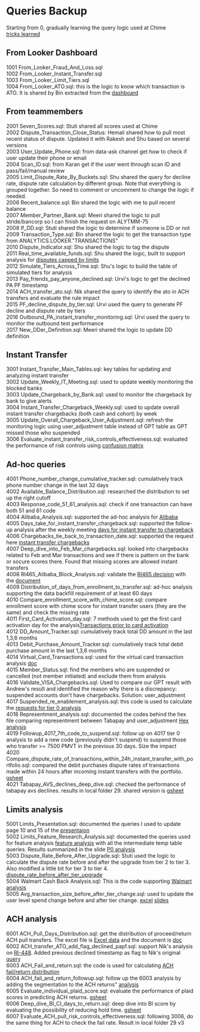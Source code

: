 # Queries Backup
Starting from 0, gradually learning the query logic used at Chime\
[tricks learned](https://docs.google.com/document/d/1Z5V8FhfCzu4Ve260wrZRJjorSxIZ-2uxfUdKmTBVnFk/edit)

## From Looker Dashboard
1001 From_Looker_Fraud_And_Loss.sql\
1002 From_Looker_Instant_Transfer.sql\
1003 From_Looker_Limit_Tiers.sql\
1004 From_Looker_ATO.sql: this is the logic to know which transaction is ATO. It is shared by Bin extracted from the [dashboard](https://chime.looker.com/dashboards-next/1349)

## From teammembers
2001 Seven_Scores.sql: Stuti shared all scores used at Chime\
2002 Dispute_Transaction_Close_Status: Hemali shared how to pull most recent status of dispute. Updated it with Rakesh and Shu based on several versions\
2003 User_Update_Phone.sql: from data-ask channel get how to check if user update their phone or email\
2004 Scan_ID.sql: from Karan get if the user went through scan ID and pass/fail/manual review\
2005 Limit_Dispute_Rate_By_Buckets.sql: Shu shared the query for decline rate, dispute rate calculation by different group. Note that everything is grouped together. So need to comment or uncomment to change the logic if needed.\
2006 Recent_balance.sql: Bin shared the logic with me to pull recent balance\
2007 Member_Partner_Bank.sql: Meeri shared the logic to pull stride/bancorp so I can finish the request on ALYTMM-75\
2008 If_DD.sql: Stuti shared the logic to determine if someone is DD or not\
2009 Transaction_Type.sql: Bin shared the logic to get the transaction type from ANALYTICS.LOOKER."TRANSACTIONS" \
2010 Dispute_Indicator.sql: Shu shared the logic to tag the dispute\
2011 Real_time_available_funds.sql: Shu shared the logic, built to support analysis for [disputes capped by limits](https://docs.google.com/spreadsheets/d/1HtIoJrf7BqJE6URUcX6YL4vc4eTILmg4sSrQfD2FjPU/edit?ts=606519e4#gid=0)<br>
2012 Simulate_Tiers_Across_Time.sql: Shu's logic to build the table of simulated tiers for analysis\
2013 Pay_friends_pay_anyone_declined.sql: Urvi's logic to get the declined PA PF timestamp\
2014 ACH_transfer_ato.sql: Nik shared the query to identify the ato in ACH transfers and evaluate the rule impact\
2015 PF_decline_dispute_by_tier.sql: Urvi used the query to generate PF decline and dispute rate by tiers\
2016 Outbound_PA_instant_transfer_monitoring.sql: Urvi used the query to monitor the outbound test performance\
2017 New_DDer_Definition.sql: Meeri shared the logic to update DD definition 

## Instant Transfer
3001 Instant_Transfer_Main_Tables.sql: key tables for updating and analyzing instant transfer\
3002 Update_Weekly_IT_Meeting.sql: used to update weekly monitoring the blocked banks\
3003 Update_Chargeback_by_Bank.sql: used to monitor the chargeback by bank to give alerts\
3004 Instant_Transfer_Chargeback_Weekly.sql: used to update overall instant transfer chargebacks (both cash and cohort) by week\
3005 Update_Overall_Chargeback_User_Adjustment.sql: refresh the monitoring logic using user_adjustment table instead of GPT table as GPT missed those who suspended\
3006 Evaluate_instant_transfer_risk_controls_effectiveness.sql: evaluated the performance of risk controls using [confusion matrix](https://docs.google.com/spreadsheets/d/1GbQUbFnQ8CozVso2p2TVF9AQRTw6bL8B1jbi_DQAdFY/edit#gid=1396155568)

## Ad-hoc queries
4001 Phone_number_change_cumulative_tracker.sql: cumulatively track phone number change in the last 32 days\
4002 Available_Balance_Distribution.sql: researched the distribution to set up the right cutoff\
4003 Response_code_51_61_analysis.sql: check if one transaction can have both 51 and 61 code\
4004 Alibaba_Analysis.sql: supported the ad-hoc analysis for [Alibaba](https://docs.google.com/document/d/1Z_De49MtG56AdRa_FE4lgHpyoRW6uQ7diKMNwkB-wuQ/edit) <br/>
4005 Days_take_for_instant_transfer_chargeback.sql: supported the follow-up analysis after the weekly meeting [days for instant transfer to chargeback](https://docs.google.com/document/d/1R6riAlQeNHjZ8aRbDdk2tnZWvIxLlfvBA2sgtpXYjok/edit) <br/>
4006 Chargebacks_tie_back_to_transaction_date.sql: supported the request here [instant transfer chargebacks](https://docs.google.com/spreadsheets/d/1kFga0lzeyIQ_OrLvXrjeXuCRi04FRnxvBk4DhMOTgWM/edit?ts=60494835#gid=438205306) <br/>
4007 Deep_dive_into_Feb_Mar_chargebacks.sql: looked into chargebacks related to Feb and Mar transactions and see if there is pattern on the bank or socure scores there. Found that missing scores are allowed instant transfers\
4008 RI465_Alibaba_Block_Analysis.sql: validate the [RI465 decision](https://chime.atlassian.net/browse/RI-465) with the [document](https://docs.google.com/document/d/1kyB5wIrEy1mhivQ74xbEH40xXej8wZpQVOJcrF8GnG8/edit#) <br/> 
4009 Distribution_of_days_from_enrollment_to_transfer.sql: ad-hoc analysis supporting the data backfill requirement of at least 60 days\
4010 Compare_enrollment_score_with_chime_score.sql: compare enrollment score with chime score for instant transfer users (they are the same) and check the missing rate\
4011 First_Card_Activation_day.sql: 7 methods used to get the first card activation day for the analysis[Transactions prior to card activation](https://docs.google.com/document/d/1tKEuecSFfQo4jtn5ZCOmXhXVkFaBFMkXLqVIKiP8V3E/edit#) <br/>
4012 DD_Amount_Tracker.sql: cumulatively track total DD amount in the last 1,3,6 months\
4013 Debit_Purchase_Amount_Tracker.sql: cumulatively track total debit purchase amount in the last 1,3,6 months\
4014 Virtual_Card_Transactions.sql: used for the virtual card transaction analysis [doc](https://docs.google.com/document/d/1Hcpq5Aqgc7H6Bu9IeU7xdisCySX5qHez1MrewomBzs0/edit#heading=h.75r11l61c0on) <br/>
4015 Member_Status.sql: find the members who are suspended or cancelled (not member initiated) and exclude them from analysis\
4016 Validate_VISA_Chargebacks.sql: Used to compare our GPT result with Andrew's result and identified the reason why there is a discrepancy: suspended accounts don't have chargebacks. Solution: user_adjustment\
4017 Suspended_re_enablement_analysis.sql: this code is used to calculate the [requests for tier 0 analysis](https://docs.google.com/document/d/19e1BmM8em2lohaMSad_E2PS3RVP3q_bAP-xABC1mFcw/edit) <br/>
4018 Representment_analysis.sql: documented the codes behind the hex file comparing representment between Tabapay and user_adjustment [Hex analysis](https://chime.hex.tech/global/hex/9f04aefd-98d9-4fbd-8ac2-4193f3353eb4/draft/logic/47d1dedb-feec-4700-b293-3adcacb787c4) <br/>
4019 Followup_4017_7th_code_to_suspend.sql: follow up on 4017 tier 0 analysis to add a new code (previously didn't suspend) to suspend those who transfer >= 7500 PMVT in the previous 30 days. Size the impact\
4020 Compare_dispute_rate_of_transactions_within_24h_instant_transfer_with_portfolio.sql: compared the debit purchases dispute rates of transactions made within 24 hours after incoming instant transfers with the portfolio. [gsheet](https://docs.google.com/spreadsheets/d/1m5Scz9lT68RbgLVBmgT3IRwXSpFoj9KGLK8XVCZN_k4/edit#gid=343122903) <br/>
4021 Tabapay_AVS_declines_deep_dive.sql: checked the performance of tabapay avs declines. results in local folder 29. shared version is [gsheet](https://docs.google.com/spreadsheets/d/16Rda5cMBciMBybeRU4m7EY49Pj0djj_i3BFbFaqc4Pk/edit#gid=1015229486)


## Limits analysis
5001 Limits_Presentation.sql: documented the queries I used to update page 10 and 15 of the [presentaion](https://docs.google.com/presentation/d/1FovHs6LSREvmq-a0UVUwwIP77z2ocbWe2YlS7CBsjg4/edit#slide=id.g62bd80da81_0_529) <br/>
5002 Limits_Feature_Research_Analysis.sql: documented the queries used for feature analysis [feature analysis](https://docs.google.com/document/d/1Dcj97uDBjBn-N6Ybf0YCMyWhvETEX3c7jJKSEkw4BmU/edit#heading=h.5ws9etdhs4mi) with all the intermediate temp table queries. Results summarized in the slide [P0 analysis](https://docs.google.com/presentation/d/1tsdNx17c4Ta5AZaCaVK6xpC01LGoH0toyEQr-xhgAeA/edit#slide=id.gc4f7623fb2_0_0) <br/>
5003 Dispute_Rate_Before_After_Upgrade.sql: Stuti used the logic to calculate the dispute rate before and after the upgrade from tier 2 to tier 3. Also modified a little bit for tier 3 to tier 4. [dispute_rate_before_after_tier_upgrade](https://docs.google.com/spreadsheets/d/1K9YfpAQv8JiPUmaA4p3yonBm0gyy8BmlX45decIvwJ8/edit#gid=404191872) <br/>
5004 Walmart Cash Back Analysis.sql: This is the code supporting [Walmart analysis](https://docs.google.com/document/d/1I156jt55ggvJbp2MuNnvLTjxWKCk1_S4McjGhLUuGsk/edit) <br/>
5005 Avg_transaction_size_before_after_tier_change.sql: used to update the user level spend change before and after tier change. [excel](https://docs.google.com/spreadsheets/d/1K9YfpAQv8JiPUmaA4p3yonBm0gyy8BmlX45decIvwJ8/edit#gid=102292978&fvid=1813606055) [slides](https://docs.google.com/presentation/d/1GI4Vq0qCERBDJPipcybyVrIZ7axtHaT5oi62K_3ikVY/edit#slide=id.gd45a0a7a43_0_11) <br/>

## ACH analysis
6001 ACH_Pull_Days_Distribution.sql: get the distribution of proceed/return ACH pull transfers. The excel file is [Excel data](https://docs.google.com/spreadsheets/d/1d3c-1-1ftpTCODh4Azn4SaD6wyXD5Hp1HZ--xIJ2rbs/edit#gid=1794551769) and the document is [doc](https://docs.google.com/document/d/1780t_rL93RK0Ro9o-G1IpI8dsKko1dqeI5t0sClMT-s/edit) <br/>
6002 ACH_transfer_ATO_add_flag_declined_papf.sql: support Nik's analysis on [RI-448](https://docs.google.com/document/d/1JjCgrURwWfr8Q8XpT_6HMX9ZnXr07aH6lG8aOgBrK30/edit?ts=609d6280). Added previous declined timestamp as flag to Nik's original [query](https://chime.looker.com/sql/2kmhhzdsjtrbby?toggle=dat,sql) <br/>
6003 ACH_Fail_and_return.sql: the code is used for calculating [ACH fail/return distribution](https://docs.google.com/spreadsheets/d/1skk_P7Wl42DomvesMshDhGgAm-VT-zc89_SRo-vWYaw/edit#gid=478155585) <br/>
6004 ACH_fail_and_return_followup.sql: follow up the 6003 analysis by adding the segmentation to the ACH returns" [analysis](https://docs.google.com/document/d/1tIrtNzjw_NPbDgFoWI7nixJWp2nxuSk4JQdmXhd6vTY/edit)<br/>
6005 Evaluate_individual_plaid_score.sql: evaluate the performance of plaid scores in predicting ACH returns. [gsheet](https://docs.google.com/spreadsheets/d/1r62ByeNoaKuZD8b0bpGomXQl64W5_M_T30Ns1rIif54/edit#gid=1768211984) <br/>
6006 Deep_dive_BI_CI_days_to_return.sql: deep dive into BI score by evaluating the possibility of reducing hold time. [gsheet](https://docs.google.com/spreadsheets/d/11-qZfY8V-_gxSZ0t6f_yTVIuwkSPWbLETZQPdItYUe4/edit#gid=158792646)<br/>
6007 Evaluate_ACH_pull_risk_controls_effectiveness.sql: following 3006, do the same thing for ACH to check the fail rate. Result in local folder 29 v3

